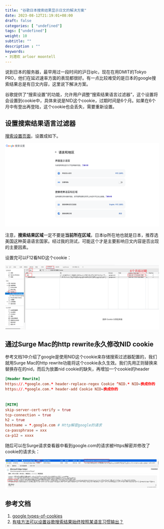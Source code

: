 ```yaml
---
title: "谷歌日本搜索结果显示日文的解决方案"
date: 2023-08-12T21:19:01+08:00
draft: false
categories: [ "undefined"]
tags: ["undefined"]
weight: 10
subtitle: ""
description : ""
keywords:
- 刘港欢 arloor moontell
---
```


说到日本的服务器，最早用过一段时间的沪日iplc，现在在用DMIT的Tokyo PRO，他们在延迟速率方面的表现都很好。有一点比较难受的是日本的google搜索结果总是有日文内容，这里说下解决方案。

谷歌提供了“搜索设置”的功能，允许用户调整“搜索结果语言过滤器”，这个设置将会设置到cookie中，具体来说是NID这个cookie，过期时间是6个月。如果在6个月中有登出再登陆，这个cookie也会丢失，需要重新设置。

## 设置搜索结果语言过滤器

[搜索设置页面](https://www.google.com/preferences?lang=1)，设置成如下。

![Alt text](/img/google-preference-setting.png)

注意，**搜索结果区域**一定不要是**当前所在区域**，日本ip所在地也就是日本，推荐选美国这种英语语言国家。经过我的测试，可能这个才是主要影响日文内容是否出现的主要因素。

设置完可以F12看NID这个cookie：

![Alt text](/img/google-nid-cookie.png)

## 通过Surge Mac的http rewrite永久修改NID cookie

参考文档1中介绍了google是使用NID这个cookie来存储搜索过滤器配置的，我们就用Surge Mac的http rewrite功能将这个cookie永久生效。我们先用正则替换来替换存在的nid，而后为放置nid cookie的缺失，再增加一个cookie的header

```toml
[Header Rewrite]
https://.*google.com.* header-replace-regex Cookie ^NID.* NID=换成你的
https://.*google.com.* header-add Cookie NID=换成你的


[MITM]
skip-server-cert-verify = true
tcp-connection = true
h2 = true
hostname = *.google.com # Http解密google的请求
ca-passphrase = xxx
ca-p12 = xxxx
```

随后可以在Surge请求查看器中看到google.com的请求被Https解密并修改了cookie的请求头：

![Alt text](/img/surge-dashboard-nid-cookie-google.png)

## 参考文档

1. [google types-of-cookies](https://policies.google.com/technologies/cookies?hl=en-US#types-of-cookies)
2. [有啥方法可以设置谷歌搜索结果始终按照某语言习惯输出？](https://www.v2ex.com/t/964653#reply7)